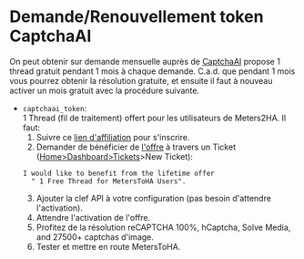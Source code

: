 # Demande/Renouvellement token CaptchaAI

On peut obtenir sur demande mensuelle auprès de
[CaptchaAI](https://captchaai.com/?from=151169) propose 1 thread gratuit
pendant 1 mois à chaque demande. C.a.d. que pendant 1 mois vous pourrez
obtenir la résolution gratuite, et ensuite il faut à nouveau activer un
mois gratuit avec la procédure suivante.

- <a id="captchaai"></a>`captchaai_token`:\
  1 Thread (fil de traitement)
  offert pour les utilisateurs de Meters2HA. Il faut:
  1. Suivre ce [lien d'affiliation](https://captchaai.com/?from=151169)
     pour s'inscrire.
  2. Demander de bénéficier de
     [l'offre](https://github.com/mdeweerd/MetersToHA/issues/8#issuecomment-1704032953)
     à travers un Ticket
     ([Home>Dashboard>Tickets](https://captchaai.com/tickets.php#?from=151169)>New Ticket):
  ```plaintext
  I would like to benefit from the lifetime offer
    " 1 Free Thread for MetersToHA Users".
  ```
  3. Ajouter la clef API à votre configuration (pas besoin d'attendre
     l'activation).
  4. Attendre l'activation de l'offre.
  5. Profitez de la résolution reCAPTCHA 100%, hCaptcha, Solve Media, and
     27500+ captchas d'image.
  6. Tester et mettre en route MetersToHA.
